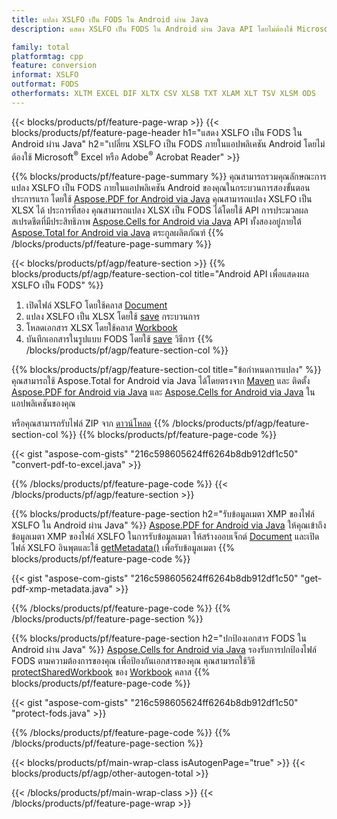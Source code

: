 ```yaml
---
title: แปลง XSLFO เป็น FODS ใน Android ผ่าน Java
description: แสดง XSLFO เป็น FODS ใน Android ผ่าน Java API โดยไม่ต้องใช้ Microsoft Excel หรือ Adobe Reader

family: total
platformtag: cpp
feature: conversion
informat: XSLFO
outformat: FODS
otherformats: XLTM EXCEL DIF XLTX CSV XLSB TXT XLAM XLT TSV XLSM ODS
---
```

{{< blocks/products/pf/feature-page-wrap >}}
{{< blocks/products/pf/feature-page-header h1="แสดง XSLFO เป็น FODS ใน Android ผ่าน Java" h2="เปลี่ยน XSLFO เป็น FODS ภายในแอปพลิเคชัน Android โดยไม่ต้องใช้ Microsoft<sup>&reg;</sup> Excel หรือ Adobe<sup>&reg;</sup> Acrobat Reader" >}}

{{% blocks/products/pf/feature-page-summary %}}
คุณสามารถรวมคุณลักษณะการแปลง XSLFO เป็น FODS ภายในแอปพลิเคชัน Android ของคุณในกระบวนการสองขั้นตอน ประการแรก โดยใช้ [Aspose.PDF for Android via Java](https://products.aspose.com/pdf/android-java/) คุณสามารถแปลง XSLFO เป็น XLSX ได้ ประการที่สอง คุณสามารถแปลง XLSX เป็น FODS ได้โดยใช้ API การประมวลผลสเปรดชีตที่มีประสิทธิภาพ [Aspose.Cells for Android via Java](https://products.aspose.com/cells/android-java/) API ทั้งสองอยู่ภายใต้ [Aspose.Total for Android via Java](https://products.aspose.com/total/android-java/) ตระกูลผลิตภัณฑ์ 
{{% /blocks/products/pf/feature-page-summary  %}}

{{< blocks/products/pf/agp/feature-section >}}
{{% blocks/products/pf/agp/feature-section-col title="Android API เพื่อแสดงผล XSLFO เป็น FODS" %}}
1. เปิดไฟล์ XSLFO โดยใช้คลาส [Document](https://reference.aspose.com/pdf/java/com.aspose.pdf/Document)
2. แปลง XSLFO เป็น XLSX โดยใช้ [save](https://reference.aspose.com/pdf/java/com.aspose.pdf/Document#save-java.lang.String-com.aspose.pdf.SaveOptions-) กระบวนการ
3. โหลดเอกสาร XLSX โดยใช้คลาส [Workbook](https://reference.aspose.com/cells/java/com.aspose.cells/Workbook)
4. บันทึกเอกสารในรูปแบบ FODS โดยใช้ [save](https://reference.aspose.com/cells/java/com.aspose.cells/workbook#save(java.lang.String,%20com.aspose.cells.SaveOptions)) วิธีการ
{{% /blocks/products/pf/agp/feature-section-col %}}

{{% blocks/products/pf/agp/feature-section-col title="ข้อกำหนดการแปลง" %}}
คุณสามารถใช้ Aspose.Total for Android via Java ได้โดยตรงจาก [Maven](https://releases.aspose.com/total/java/) และ ติดตั้ง [Aspose.PDF for Android via Java](https://docs.aspose.com/pdf/androidjava/installation/) และ [Aspose.Cells for Android via Java](https://docs.aspose.com/cells/java/aspose-cells-for-android-via-java-installation/) ในแอปพลิเคชันของคุณ

หรือคุณสามารถรับไฟล์ ZIP จาก [ดาวน์โหลด](https://releases.aspose.comtotal/androidjava)
{{% /blocks/products/pf/agp/feature-section-col %}}
{{% blocks/products/pf/feature-page-code %}}

{{< gist "aspose-com-gists" "216c598605624ff6264b8db912df1c50" "convert-pdf-to-excel.java" >}}



{{% /blocks/products/pf/feature-page-code %}}
{{< /blocks/products/pf/agp/feature-section >}}

{{% blocks/products/pf/feature-page-section  h2="รับข้อมูลเมตา XMP ของไฟล์ XSLFO ใน Android ผ่าน Java" %}}
[Aspose.PDF for Android via Java](https://products.aspose.com/pdf/android-java/) ให้คุณเข้าถึงข้อมูลเมตา XMP ของไฟล์ XSLFO ในการรับข้อมูลเมตา ให้สร้างออบเจ็กต์ [Document](https://reference.aspose.com/pdf/java/com.aspose.pdf/Document) และเปิดไฟล์ XSLFO อินพุตและใช้ [getMetadata()](https://reference.aspose.com/pdf/java/com.aspose.pdf/Document#getMetadata--) เพื่อรับข้อมูลเมตา
{{% blocks/products/pf/feature-page-code %}}

{{< gist "aspose-com-gists" "216c598605624ff6264b8db912df1c50" "get-pdf-xmp-metadata.java" >}}

{{% /blocks/products/pf/feature-page-code  %}}
{{% /blocks/products/pf/feature-page-section %}}

{{% blocks/products/pf/feature-page-section  h2="ปกป้องเอกสาร FODS ใน Android ผ่าน Java" %}}
[Aspose.Cells for Android via Java](https://products.aspose.com/cells/android-java/) รองรับการปกป้องไฟล์ FODS ตามความต้องการของคุณ เพื่อป้องกันเอกสารของคุณ คุณสามารถใช้วิธี [protectSharedWorkbook](https://reference.aspose.com/cells/java/com.aspose.cells/workbook#protectSharedWorkbook(java.lang.String)) ของ [Workbook](https://reference.aspose.com/cells/java/com.aspose.cells/Workbook) คลาส
{{% blocks/products/pf/feature-page-code %}}

{{< gist "aspose-com-gists" "216c598605624ff6264b8db912df1c50" "protect-fods.java" >}}

{{% /blocks/products/pf/feature-page-code  %}}
{{% /blocks/products/pf/feature-page-section %}}

{{< blocks/products/pf/main-wrap-class isAutogenPage="true" >}}
{{< blocks/products/pf/agp/other-autogen-total >}}
 
{{< /blocks/products/pf/main-wrap-class >}}
{{< /blocks/products/pf/feature-page-wrap >}}